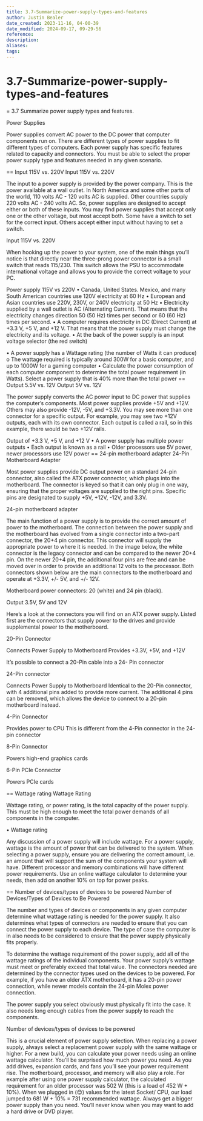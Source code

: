 ```yaml
---
title: 3.7-Summarize-power-supply-types-and-features
author: Justin Bealer
date_created: 2023-11-16, 04-00-39
date_modified: 2024-09-17, 09-29-56
reference: 
description: 
aliases: 
tags: 
---
```

# 3.7-Summarize-power-supply-types-and-features
= 3.7 Summarize power supply types and features.


Power Supplies

Power supplies convert AC power to the DC power that computer components run on.
There are different types of power supplies to fit different types of computers.
Each power supply has specific features related to capacity and connectors. You
must be able to select the proper power supply type and features needed in any
given scenario.


== Input 115V vs. 220V Input 115V vs. 220V

The input to a power supply is provided by the power company. This is the power
available at a wall outlet. In North America and some other parts of the world,
110 volts AC - 120 volts AC is supplied. Other countries supply 220 volts AC -
240 volts AC. So, power supplies are designed to accept either or both of these
inputs. You may find power supplies that accept only one or the other voltage,
but most accept both. Some have a switch to set for the correct input. Others
accept either input without having to set a switch.

Input 115V vs. 220V

When hooking up the power to your system, one of the main things you’ll notice
is that directly near the three-prong power connector is a small switch that
reads 115/230. This switch allows the PSU to accommodate international voltage
and allows you to provide the correct voltage to your PC.

Power supply 115V vs 220V • Canada, United States. Mexico, and many South
American countries use 120V electricity at 60 Hz • European and Asian countries
use 220V, 230V, or 240V electricity at 50 Hz • Electricity supplied by a wall
outlet is AC (Alternating Current).  That means that the electricity changes
direction 50 (50 Hz) times per second or 60 (60 Hz) times per second.  • A
computer requires electricity in DC (Direct Current) at +3.3 V, +5 V, and +12 V.
That means that the power supply must change the electricity and its voltage.  •
At the back of the power supply is an input voltage selector (the red switch)
 
• A power supply has a Wattage rating (the number of Watts it can produce) o The
wattage required is typically around 300W for a basic computer, and up to 1000W
for a gaming computer • Calculate the power consumption of each computer
  component to determine the total power requirement (in Watts).  Select a power
  supply that is 40% more than the total power == Output 5.5V vs. 12V Output 5V
  vs. 12V

The power supply converts the AC power input to DC power that supplies the
computer’s components. Most power supplies provide +5V and +12V. Others may also
provide -12V, -5V, and +3.3V. You may see more than one connector for a specific
output. For example, you may see two +12V outputs, each with its own connector.
Each output is called a rail, so in this example, there would be two +12V rails.

Output of +3.3 V, +5 V, and +12 V • A power supply has multiple power outputs •
Each output is known as a rail • Older processors use 5V power, newer processors
use 12V power == 24-pin motherboard adapter 24-Pin Motherboard Adapter

Most power supplies provide DC output power on a standard 24-pin connector, also
called the ATX power connector, which plugs into the motherboard. The connector
is keyed so that it can only plug in one way, ensuring that the proper voltages
are supplied to the right pins. Specific pins are designated to supply +5V,
+12V, -12V, and 3.3V.

24-pin motherboard adapter

The main function of a power supply is to provide the correct amount of power to
the motherboard. The connection between the power supply and the motherboard has
evolved from a single connector into a two-part connector, the 20+4 pin
connector. This connector will supply the appropriate power to where it is
needed. In the image below, the white connector is the legacy connector and can
be compared to the newer 20+4 pin. On the newer 20+4 pin, the additional four
pins are free and can be moved over in order to provide an additional 12 volts
to the processor. Both connectors shown below are the main connectors to the
motherboard and operate at +3.3V, +/- 5V, and +/- 12V.

Motherboard power connectors: 20 (white) and 24 pin (black).

Output 3.5V, 5V and 12V

Here’s a look at the connectors you will find on an ATX power supply. Listed
first are the connectors that supply power to the drives and provide
supplemental power to the motherboard.

20-Pin Connector
 
Connects Power Supply to Motherboard Provides +3.3V, +5V, and +12V
 
 
 
 
It’s possible to connect a 20-Pin cable into a 24- Pin connector
 
 
24-Pin connector
 
Connects Power Supply to Motherboard Identical to the 20-Pin connector, with 4
additional pins added to provide more current.  The additional 4 pins can be
removed, which allows the device to connect to a 20-pin motherboard instead.
 
 4-Pin Connector
 
Provides power to CPU This is different from the 4-Pin connector in the 24-pin
connector
 
 
 
 
8-Pin Connector
 
Powers high-end graphics cards
 
 
 
6-Pin PCIe Connector
 
Powers PCIe cards
 
 
 
== Wattage rating Wattage Rating

Wattage rating, or power rating, is the total capacity of the power supply. This
must be high enough to meet the total power demands of all components in the
computer.

• Wattage rating

Any discussion of a power supply will include wattage. For a power supply,
wattage is the amount of power that can be delivered to the system. When
selecting a power supply, ensure you are delivering the correct amount, i.e. an
amount that will support the sum of the components your system will have.
Different processor and memory combinations will have different power
requirements. Use an online wattage calculator to determine your needs, then add
on another 10% on top for power peaks.


== Number of devices/types of devices to be powered Number of Devices/Types of
Devices to Be Powered

The number and types of devices or components in any given computer determine
what wattage rating is needed for the power supply. It also determines what
types of connectors are needed to ensure that you can connect the power supply
to each device. The type of case the computer is in also needs to be considered
to ensure that the power supply physically fits properly.

To determine the wattage requirement of the power supply, add all of the wattage
ratings of the individual components. Your power supply’s wattage must meet or
preferably exceed that total value. The connectors needed are determined by the
connector types used on the devices to be powered. For example, if you have an
older ATX motherboard, it has a 20-pin power connection, while newer models
contain the 24-pin Molex power connection.

The power supply you select obviously must physically fit into the case. It also
needs long enough cables from the power supply to reach the components.

Number of devices/types of devices to be powered

This is a crucial element of power supply selection. When replacing a power
supply, always select a replacement power supply with the same wattage or
higher. For a new build, you can calculate your power needs using an online
wattage calculator. You’ll be surprised how much power you need. As you add
drives, expansion cards, and fans you’ll see your power requirement rise. The
motherboard, processor, and memory will also play a role. For example after
using one power supply calculator, the calculated requirement for an older
processor was 502 W (this is a load of 452 W + 10%). When we plugged in (😊)
values for the latest Socket/ CPU, our load jumped to 681 W + 10% = 731
recommended wattage. Always get a bigger power supply than you need.  You’ll
never know when you may want to add a hard drive or DVD player.
